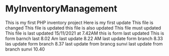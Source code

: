 # MyInventoryManagement

This is my first PHP inventory project
Here  is my first update
This file is changed
This file is updated
this file is also updated
This file must updated
This file is last updated 15/11/2021 at 7.42AM
this is form last updated
This is form barnch last 8.02 Am
last update 8.22 AM
last update form branch 8.33
las update form branch 8.37
last update from brancg sunvi
last update from branch sunvi 10.40
